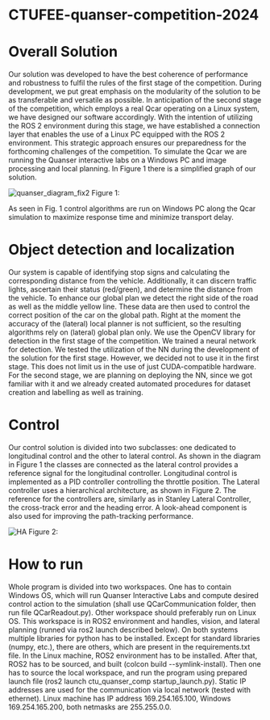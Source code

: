 # CTUFEE-quanser-competition-2024

# Overall Solution

Our solution was developed to have the best coherence of performance and robustness to fulfil the rules of the first stage of the competition. During development, we put great emphasis on the modularity of the solution to be as transferable and versatile as possible. In anticipation of the second stage of the competition, which employs a real Qcar operating on a Linux system, we have designed our software accordingly. With the intention of utilizing the ROS 2 environment during this stage, we have established a connection layer that enables the use of a Linux PC equipped with the ROS 2 environment. This strategic approach ensures our preparedness for the forthcoming challenges of the competition. To simulate the Qcar we are running the Quanser interactive labs on a Windows PC and image processing and local planning. In Figure 1 there is a simplified graph of our solution.

![quanser_diagram_fix2](https://github.com/svancjan/CTUFEE-quanser-competition-2024/assets/153294405/e4d36737-5a47-422e-bd23-2b1443b6c640)
Figure 1:

As seen in Fig. 1 control algorithms are run on Windows PC along the Qcar simulation to maximize response time and minimize transport delay.  

# Object detection and localization

Our system is capable of identifying stop signs and calculating the corresponding distance from the vehicle. Additionally, it can discern traffic lights, ascertain their status (red/green), and determine the distance from the vehicle. To enhance our global plan we detect the right side of the road as well as the middle yellow line. These data are then used to control the correct position of the car on the global path. Right at the moment the accuracy of the (lateral) local planner is not sufficient, so the resulting algorithms rely on (lateral) global plan only.  We use the OpenCV library for detection in the first stage of the competition. We trained a neural network for detection. We tested the utilization of the NN during the development of the solution for the first stage. However, we decided not to use it in the first stage. This does not limit us in the use of just CUDA-compatible hardware.  For the second stage, we are planning on deploying the NN, since we got familiar with it and we already created automated procedures for dataset creation and labelling as well as training.

# Control
Our control solution is divided into two subclasses: one dedicated to longitudinal control and the other to lateral control.  As shown in the diagram in Figure 1 the classes are connected as the lateral control provides a reference signal for the longitudinal controller. Longitudinal control is implemented as a PID controller controlling the throttle position. The Lateral controller uses a hierarchical architecture, as shown in Figure 2. The reference for the controllers are, similarly as in Stanley Lateral Controller, the cross-track error and the heading error. A look-ahead component is also used for improving the path-tracking performance.


![HA](https://github.com/svancjan/CTUFEE-quanser-competition-2024/assets/153733241/fa12ea1c-930c-4441-afa7-bae1fed477e1)
Figure 2:

# How to run
Whole program is divided into two workspaces. One has to contain Windows OS, which will run Quanser Interactive Labs and compute desired control action to the simulation (shall use QCarCommunication folder, then run file QCarReadout.py). Other workspace should preferably run on Linux OS. This workspace is in ROS2 environment and handles, vision, and lateral planning (runned via ros2 launch described below).
On both systems multiple libraries for python has to be installed. Except for standard libraries (numpy, etc.), there are others, which are present in the requirements.txt file. In the Linux machine, ROS2 environment has to be installed. After that, ROS2 has to be sourced, and built (colcon build --symlink-install). Then one has to source the local workspace, and run the program using prepared launch file (ros2 launch ctu_quanser_comp startup_launch.py).
Static IP addresses are used for the communication via local network (tested with ethernet). Linux machine has IP address 169.254.165.100, Windows 169.254.165.200, both netmasks are 255.255.0.0.
